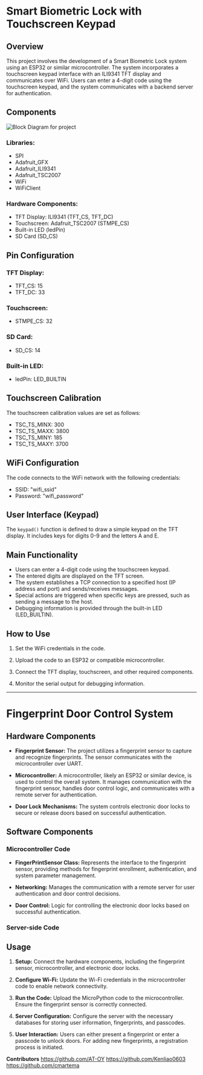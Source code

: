 # Smart Biometric Lock with Touchscreen Keypad

## Overview

This project involves the development of a Smart Biometric Lock system using an ESP32 or similar microcontroller. The system incorporates a touchscreen keypad interface with an ILI9341 TFT display and communicates over WiFi. Users can enter a 4-digit code using the touchscreen keypad, and the system communicates with a backend server for authentication.

## Components

![Block Diagram for project](https://github.com/cmartema/IoT-Project/src/BlockDiagram.png)

### Libraries:

- SPI
- Adafruit_GFX
- Adafruit_ILI9341
- Adafruit_TSC2007
- WiFi
- WiFiClient

### Hardware Components:

- TFT Display: ILI9341 (TFT_CS, TFT_DC)
- Touchscreen: Adafruit_TSC2007 (STMPE_CS)
- Built-in LED (ledPin)
- SD Card (SD_CS)

## Pin Configuration

### TFT Display:

- TFT_CS: 15
- TFT_DC: 33

### Touchscreen:

- STMPE_CS: 32

### SD Card:

- SD_CS: 14

### Built-in LED:

- ledPin: LED_BUILTIN

## Touchscreen Calibration

The touchscreen calibration values are set as follows:

- TSC_TS_MINX: 300
- TSC_TS_MAXX: 3800
- TSC_TS_MINY: 185
- TSC_TS_MAXY: 3700

## WiFi Configuration

The code connects to the WiFi network with the following credentials:
- SSID: "wifi_ssid"
- Password: "wifi_password"

## User Interface (Keypad)

The `keypad()` function is defined to draw a simple keypad on the TFT display. It includes keys for digits 0-9 and the letters A and E.

## Main Functionality

- Users can enter a 4-digit code using the touchscreen keypad.
- The entered digits are displayed on the TFT screen.
- The system establishes a TCP connection to a specified host (IP address and port) and sends/receives messages.
- Special actions are triggered when specific keys are pressed, such as sending a message to the host.
- Debugging information is provided through the built-in LED (LED_BUILTIN).

## How to Use

1. Set the WiFi credentials in the code.

2. Upload the code to an ESP32 or compatible microcontroller.

3. Connect the TFT display, touchscreen, and other required components.

4. Monitor the serial output for debugging information.

---

# Fingerprint Door Control System

## Hardware Components

- **Fingerprint Sensor:** The project utilizes a fingerprint sensor to capture and recognize fingerprints. The sensor communicates with the microcontroller over UART.

- **Microcontroller:** A microcontroller, likely an ESP32 or similar device, is used to control the overall system. It manages communication with the fingerprint sensor, handles door control logic, and communicates with a remote server for authentication.

- **Door Lock Mechanisms:** The system controls electronic door locks to secure or release doors based on successful authentication.

## Software Components

### Microcontroller Code



- **FingerPrintSensor Class:** Represents the interface to the fingerprint sensor, providing methods for fingerprint enrollment, authentication, and system parameter management.

- **Networking:** Manages the communication with a remote server for user authentication and door control decisions.

- **Door Control:** Logic for controlling the electronic door locks based on successful authentication.

### Server-side Code



## Usage

1. **Setup:** Connect the hardware components, including the fingerprint sensor, microcontroller, and electronic door locks.

2. **Configure Wi-Fi:** Update the Wi-Fi credentials in the microcontroller code to enable network connectivity.

3. **Run the Code:** Upload the MicroPython code to the microcontroller. Ensure the fingerprint sensor is correctly connected.

4. **Server Configuration:** Configure the server with the necessary databases for storing user information, fingerprints, and passcodes.

5. **User Interaction:** Users can either present a fingerprint or enter a passcode to unlock doors. For adding new fingerprints, a registration process is initiated.

**Contributors**
    https://github.com/AT-OY
    https://github.com/Kenliao0603
    https://github.com/cmartema
    
